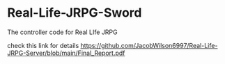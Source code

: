 # Real-Life-JRPG-Sword
The controller code for Real LIfe JRPG

check this link for details https://github.com/JacobWilson6997/Real-Life-JRPG-Server/blob/main/Final_Report.pdf
